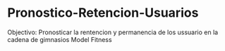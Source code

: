 # Pronostico-Retencion-Usuarios
Objectivo: Pronosticar la rentencion y permanencia de los ussuario en la cadena de gimnasios Model Fitness
